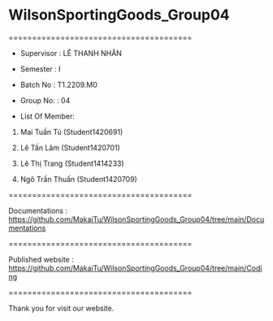 # WilsonSportingGoods_Group04

=======================================

+ Supervisor
: LÊ THANH NHÂN

+ Semester
: I

+ Batch No
: T1.2209.M0

+ Group No:
: 04

+ List Of Member:

1. Mai Tuấn Tú
(Student1420691)

2. Lê Tấn Lâm 
(Student1420701)

3. Lê Thị Trang
(Student1414233)

4. Ngô Trần Thuấn
(Student1420709)

=======================================

Documentations : https://github.com/MakaiTu/WilsonSportingGoods_Group04/tree/main/Documentations

=======================================

Published website : https://github.com/MakaiTu/WilsonSportingGoods_Group04/tree/main/Coding

=======================================

Thank you for visit our website.

